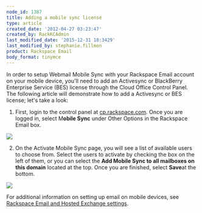 ```yaml
---
node_id: 1387
title: Adding a mobile sync license
type: article
created_date: '2012-04-27 03:23:47'
created_by: RackKCAdmin
last_modified_date: '2015-12-31 18:3429'
last_modified_by: stephanie.fillmon
product: Rackspace Email
body_format: tinymce
---
```


In order to setup Webmail Mobile Sync with your Rackspace Email account
on your mobile device, you'll need to add an Activesync or BlackBerry
Enterprise Service (BES) license through the Cloud Office Control Panel.
The following article will demonstrate how to add a Activesync or BES
license; let's take a look:

 

1.  First, login to the control panel
    at [cp.rackspace.com](http://cp.rackspace.com). Once you are logged
    in, select M**obile Sync** under Other Options in the Rackspace
    Email box.

![](http://c14989208.r8.cf2.rackcdn.com/webmail1.png)

 

2.  On the Activate Mobile Sync page, you will see a list of available
    users to choose from. Select the users to activate by checking the
    box on the left of them, or you can select the **Add Mobile Sync to
    all mailboxes on this domain** located at the top. Once you are
    finished, select **Save**at the bottom. 

![](http://c14989208.r8.cf2.rackcdn.com/webmail2.png)

 

For additional information on setting up email on mobile devices, see
[Rackspace Email and Hosted Exchange
settings](http://www.rackspace.com/knowledge_center/article/rackspace-email-and-hosted-exchange-settings).

